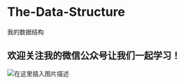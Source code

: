 # The-Data-Structure
我的数据结构


## 欢迎关注我的微信公众号让我们一起学习！
![在这里插入图片描述](https://img-blog.csdnimg.cn/20200604211258534.png?x-oss-process=image/watermark,type_ZmFuZ3poZW5naGVpdGk,shadow_10,text_aHR0cHM6Ly9ibG9nLmNzZG4ubmV0L0NkcmVhbWZseQ==,size_16,color_FFFFFF,t_70)
